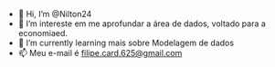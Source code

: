 - 👋 Hi, I’m @Nilton24
- 👀 I’m intereste em  me aprofundar a área de dados, voltado para a economiaed.
- 🌱 I’m currently learning mais sobre Modelagem de dados
- 📫 Meu e-mail é  filipe.card.625@gmail.com

<!---
Nilton24/Nilton24 is a ✨ special ✨ repository because its `README.md` (this file) appears on your GitHub profile.
You can click the Preview link to take a look at your changes.

--->
